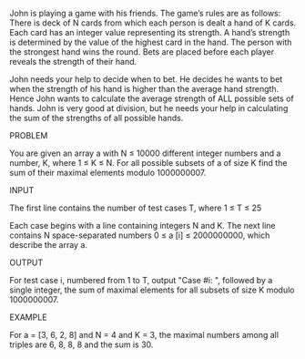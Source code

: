 John is playing a game with his friends. The game’s rules are as follows: There is deck of N cards from which each person is dealt a hand of K cards. Each card has an integer value representing its strength. A hand’s strength is determined by the value of the highest card in the hand. The person with the strongest hand wins the round. Bets are placed before each player reveals the strength of their hand.

John needs your help to decide when to bet. He decides he wants to bet when the strength of his hand is higher than the average hand strength. Hence John wants to calculate the average strength of ALL possible sets of hands. John is very good at division, but he needs your help in calculating the sum of the strengths of all possible hands.

PROBLEM

You are given an array a with N ≤ 10000 different integer numbers and a number, K, where 1 ≤ K ≤ N. For all possible subsets of a of size K find the sum of their maximal elements modulo 1000000007.

INPUT

The first line contains the number of test cases T, where 1 ≤ T ≤ 25

Each case begins with a line containing integers N and K. The next line contains N space-separated numbers 0 ≤ a [i] ≤ 2000000000, which describe the array a.

OUTPUT

For test case i, numbered from 1 to T, output "Case #i: ", followed by a single integer, the sum of maximal elements for all subsets of size K modulo 1000000007.

EXAMPLE

For a = [3, 6, 2, 8] and N = 4 and K = 3, the maximal numbers among all triples are 6, 8, 8, 8 and the sum is 30.
